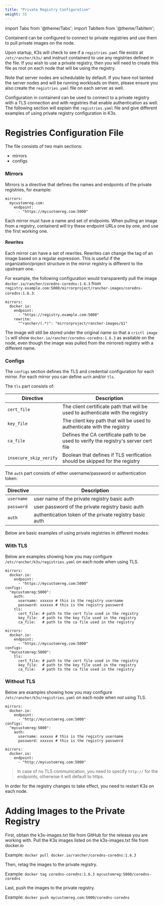 ```yaml
---
title: "Private Registry Configuration"
weight: 55
---
```

import Tabs from '@theme/Tabs';
import TabItem from '@theme/TabItem';

Containerd can be configured to connect to private registries and use them to pull private images on the node.

Upon startup, K3s will check to see if a `registries.yaml` file exists at `/etc/rancher/k3s/` and instruct containerd to use any registries defined in the file. If you wish to use a private registry, then you will need to create this file as root on each node that will be using the registry.

Note that server nodes are schedulable by default. If you have not tainted the server nodes and will be running workloads on them, please ensure you also create the `registries.yaml` file on each server as well.

Configuration in containerd can be used to connect to a private registry with a TLS connection and with registries that enable authentication as well. The following section will explain the `registries.yaml` file and give different examples of using private registry configuration in K3s.

# Registries Configuration File

The file consists of two main sections:

- mirrors
- configs

### Mirrors

Mirrors is a directive that defines the names and endpoints of the private registries, for example:

```
mirrors:
  mycustomreg.com:
    endpoint:
      - "https://mycustomreg.com:5000"
```

Each mirror must have a name and set of endpoints. When pulling an image from a registry, containerd will try these endpoint URLs one by one, and use the first working one.

#### Rewrites

Each mirror can have a set of rewrites. Rewrites can change the tag of an image based on a regular expression. This is useful if the organization/project structure in the mirror registry is different to the upstream one.

For example, the following configuration would transparently pull the image `docker.io/rancher/coredns-coredns:1.6.3` from `registry.example.com:5000/mirrorproject/rancher-images/coredns-coredns:1.6.3`:

```
mirrors:
  docker.io:
    endpoint:
      - "https://registry.example.com:5000"
    rewrite:
      "^rancher/(.*)": "mirrorproject/rancher-images/$1"
```

The image will still be stored under the original name so that a `crictl image ls` will show `docker.io/rancher/coredns-coredns:1.6.3` as available on the node, even though the image was pulled from the mirrored registry with a different name.

### Configs

The `configs` section defines the TLS and credential configuration for each mirror. For each mirror you can define `auth` and/or `tls`. 

The `tls` part consists of:

| Directive              | Description                                                                          |
|------------------------|--------------------------------------------------------------------------------------|
| `cert_file`            | The client certificate path that will be used to authenticate with the registry      |
| `key_file`             | The client key path that will be used to authenticate with the registry              |
| `ca_file`              | Defines the CA certificate path to be used to verify the registry's server cert file |
| `insecure_skip_verify` | Boolean that defines if TLS verification should be skipped for the registry          |

The `auth` part consists of either username/password or authentication token:

| Directive  | Description                                             |
|------------|---------------------------------------------------------|
| `username` | user name of the private registry basic auth            |
| `password` | user password of the private registry basic auth        |
| `auth`     | authentication token of the private registry basic auth |

Below are basic examples of using private registries in different modes:

### With TLS

Below are examples showing how you may configure `/etc/rancher/k3s/registries.yaml` on each node when using TLS.

<Tabs>
<TabItem value="With Authentication">

```
mirrors:
  docker.io:
    endpoint:
      - "https://mycustomreg.com:5000"
configs:
  "mycustomreg:5000":
    auth:
      username: xxxxxx # this is the registry username
      password: xxxxxx # this is the registry password
    tls:
      cert_file: # path to the cert file used in the registry
      key_file:  # path to the key file used in the registry
      ca_file:   # path to the ca file used in the registry
```

</TabItem>
<TabItem value="Without Authentication">

```
mirrors:
  docker.io:
    endpoint:
      - "https://mycustomreg.com:5000"
configs:
  "mycustomreg:5000":
    tls:
      cert_file: # path to the cert file used in the registry
      key_file:  # path to the key file used in the registry
      ca_file:   # path to the ca file used in the registry
```
</TabItem>
</Tabs>

### Without TLS

Below are examples showing how you may configure `/etc/rancher/k3s/registries.yaml` on each node when _not_ using TLS.

<Tabs>
<TabItem value="With Authentication">

```
mirrors:
  docker.io:
    endpoint:
      - "http://mycustomreg.com:5000"
configs:
  "mycustomreg:5000":
    auth:
      username: xxxxxx # this is the registry username
      password: xxxxxx # this is the registry password
```

</TabItem>
<TabItem value="Without Authentication">

```
mirrors:
  docker.io:
    endpoint:
      - "http://mycustomreg.com:5000"
```
</TabItem>
</Tabs>

> In case of no TLS communication, you need to specify `http://` for the endpoints, otherwise it will default to https.
 
In order for the registry changes to take effect, you need to restart K3s on each node.

# Adding Images to the Private Registry

First, obtain the k3s-images.txt file from GitHub for the release you are working with.
Pull the K3s images listed on the k3s-images.txt file from docker.io

Example: `docker pull docker.io/rancher/coredns-coredns:1.6.3`

Then, retag the images to the private registry.

Example: `docker tag coredns-coredns:1.6.3 mycustomreg:5000/coredns-coredns`

Last, push the images to the private registry.

Example: `docker push mycustomreg.com:5000/coredns-coredns`
